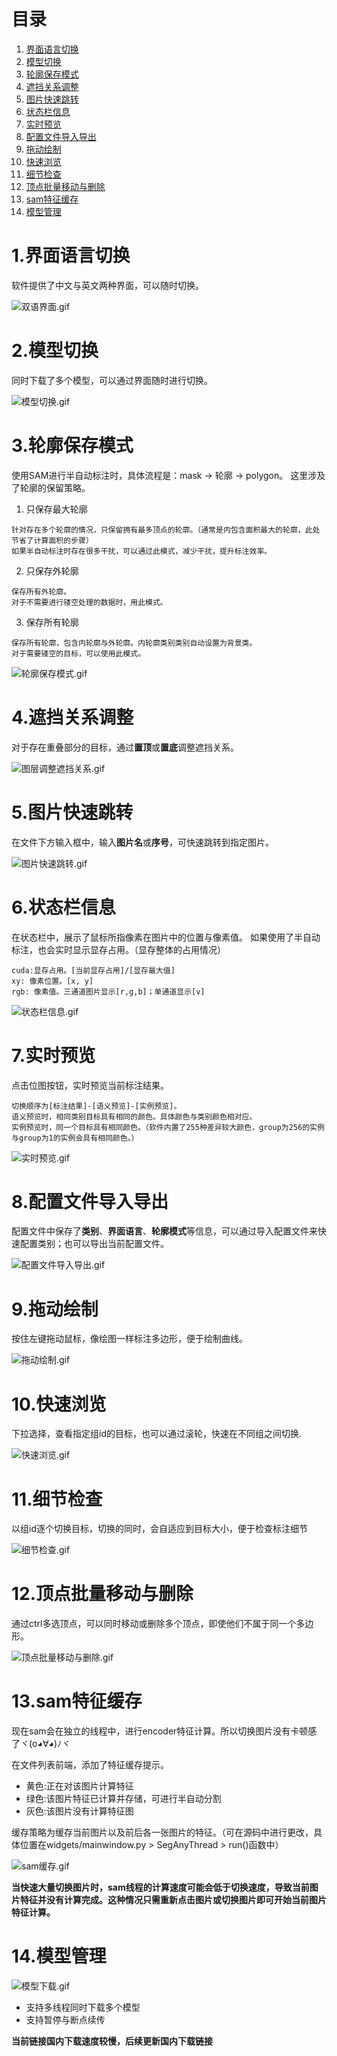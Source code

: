 # 目录

1. [界面语言切换](https://github.com/yatengLG/ISAT_with_segment_anything/blob/master/docs/功能说明.md#1界面语言切换)
2. [模型切换](https://github.com/yatengLG/ISAT_with_segment_anything/blob/master/docs/功能说明.md#2模型切换)
3. [轮廓保存模式](https://github.com/yatengLG/ISAT_with_segment_anything/blob/master/docs/功能说明.md#3轮廓保存模式)
4. [遮挡关系调整](https://github.com/yatengLG/ISAT_with_segment_anything/blob/master/docs/功能说明.md#4遮挡关系调整)
5. [图片快速跳转](https://github.com/yatengLG/ISAT_with_segment_anything/blob/master/docs/功能说明.md#5图片快速跳转)
6. [状态栏信息](https://github.com/yatengLG/ISAT_with_segment_anything/blob/master/docs/功能说明.md#6状态栏信息)
7. [实时预览](https://github.com/yatengLG/ISAT_with_segment_anything/blob/master/docs/功能说明.md#7实时预览)
8. [配置文件导入导出](https://github.com/yatengLG/ISAT_with_segment_anything/blob/master/docs/功能说明.md#8配置文件导入导出)
9. [拖动绘制](https://github.com/yatengLG/ISAT_with_segment_anything/blob/master/docs/功能说明.md#9拖动绘制)
10. [快速浏览](https://github.com/yatengLG/ISAT_with_segment_anything/blob/master/docs/功能说明.md#10快速浏览)
11. [细节检查](https://github.com/yatengLG/ISAT_with_segment_anything/blob/master/docs/功能说明.md#11细节检查)
12. [顶点批量移动与删除](https://github.com/yatengLG/ISAT_with_segment_anything/blob/master/docs/功能说明.md#12顶点批量移动与删除)
13. [sam特征缓存](https://github.com/yatengLG/ISAT_with_segment_anything/blob/master/docs/功能说明.md#13sam特征缓存)
14. [模型管理]((https://github.com/yatengLG/ISAT_with_segment_anything/blob/master/docs/功能说明.md#14模型管理))

# 1.界面语言切换
软件提供了中文与英文两种界面，可以随时切换。

![双语界面.gif](../display/双语界面.gif)

# 2.模型切换
同时下载了多个模型，可以通过界面随时进行切换。

![模型切换.gif](../display/模型切换.gif)

# 3.轮廓保存模式
使用SAM进行半自动标注时，具体流程是：mask -> 轮廓 -> polygon。
这里涉及了轮廓的保留策略。
1. 只保存最大轮廓
```text
针对存在多个轮廓的情况，只保留拥有最多顶点的轮廓。（通常是内包含面积最大的轮廓，此处节省了计算面积的步骤）
如果半自动标注时存在很多干扰，可以通过此模式，减少干扰，提升标注效率。
```
2. 只保存外轮廓
```text
保存所有外轮廓。
对于不需要进行镂空处理的数据时，用此模式。
```
3. 保存所有轮廓
```text
保存所有轮廓，包含内轮廓与外轮廓。内轮廓类别类别自动设置为背景类。
对于需要镂空的目标，可以使用此模式。
```
![轮廓保存模式.gif](../display/轮廓保存模式.gif)


# 4.遮挡关系调整
对于存在重叠部分的目标，通过**置顶**或**置底**调整遮挡关系。

![图层调整遮挡关系.gif](../display/图层调整遮挡关系.gif)


# 5.图片快速跳转
在文件下方输入框中，输入**图片名**或**序号**，可快速跳转到指定图片。

![图片快速跳转.gif](../display/图片快速跳转.gif)

# 6.状态栏信息
在状态栏中，展示了鼠标所指像素在图片中的位置与像素值。
如果使用了半自动标注，也会实时显示显存占用。（显存整体的占用情况）
```text
cuda:显存占用。[当前显存占用]/[显存最大值]
xy: 像素位置。[x, y]
rgb: 像素值。三通道图片显示[r,g,b]；单通道显示[v]
```
![状态栏信息.gif](../display/状态栏信息.gif)

# 7.实时预览
点击位图按钮，实时预览当前标注结果。
```text
切换顺序为[标注结果]-[语义预览]-[实例预览]。
语义预览时，相同类别目标具有相同的颜色。具体颜色与类别颜色相对应。
实例预览时，同一个目标具有相同颜色。（软件内置了255种差异较大颜色，group为256的实例与group为1的实例会具有相同颜色。）
```
![实时预览.gif](../display/实时预览.gif)

# 8.配置文件导入导出
配置文件中保存了**类别**、**界面语言**、**轮廓模式**等信息，可以通过导入配置文件来快速配置类别；也可以导出当前配置文件。

![配置文件导入导出.gif](../display/配置文件导入导出.gif)

# 9.拖动绘制
按住左键拖动鼠标，像绘图一样标注多边形，便于绘制曲线。

![拖动绘制.gif](../display/拖动绘制.gif)

# 10.快速浏览
下拉选择，查看指定组id的目标，也可以通过滚轮，快速在不同组之间切换.

![快速浏览.gif](../display/快速浏览.gif)

# 11.细节检查
以组id逐个切换目标，切换的同时，会自适应到目标大小，便于检查标注细节

![细节检查.gif](../display/细节检查.gif)


# 12.顶点批量移动与删除
通过ctrl多选顶点，可以同时移动或删除多个顶点，即使他们不属于同一个多边形。

![顶点批量移动与删除.gif](../display/顶点批量移动与删除.gif)

# 13.sam特征缓存
现在sam会在独立的线程中，进行encoder特征计算。所以切换图片没有卡顿感了ヾ(o◕∀◕)ﾉヾ

在文件列表前端，添加了特征缓存提示。
- 黄色:正在对该图片计算特征
- 绿色:该图片特征已计算并存储，可进行半自动分割
- 灰色:该图片没有计算特征图

缓存策略为缓存当前图片以及前后各一张图片的特征。（可在源码中进行更改，具体位置在widgets/mainwindow.py > SegAnyThread > run()函数中）

![sam缓存.gif](../display/sam缓存.gif)

**当快速大量切换图片时，sam线程的计算速度可能会低于切换速度，导致当前图片特征并没有计算完成。这种情况只需重新点击图片或切换图片即可开始当前图片特征计算。**

# 14.模型管理

![模型下载.gif](../display/模型下载.gif)
- 支持多线程同时下载多个模型
- 支持暂停与断点续传

**当前链接国内下载速度较慢，后续更新国内下载链接**
